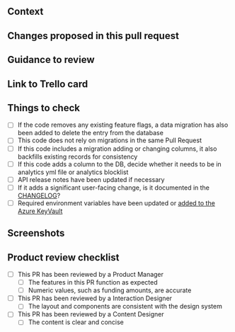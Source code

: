 ## Context

<!-- Why are you making this change? What might surprise someone about it? -->

## Changes proposed in this pull request

<!-- If there are UI changes, please include Before and After screenshots. -->

## Guidance to review

<!-- How could someone else check this work? Which parts do you want more feedback on? -->

## Link to Trello card

<!-- http://trello.com/123-example-card -->

## Things to check

- [ ] If the code removes any existing feature flags, a data migration has also been added to delete the entry from the database
- [ ] This code does not rely on migrations in the same Pull Request
- [ ] If this code includes a migration adding or changing columns, it also backfills existing records for consistency
- [ ] If this code adds a column to the DB, decide whether it needs to be in analytics yml file or analytics blocklist
- [ ] API release notes have been updated if necessary
- [ ] If it adds a significant user-facing change, is it documented in the [CHANGELOG](CHANGELOG.md)?
- [ ] Required environment variables have been updated or [added to the Azure KeyVault](/docs/environment-variables.md#deploy-pipeline)

## Screenshots

<!-- Sceenshots to aid with reviewing if needed-->

## Product review checklist

- [ ] This PR has been reviewed by a Product Manager
  - [ ] The features in this PR function as expected
  - [ ] Numeric values, such as funding amounts, are accurate
- [ ] This PR has been reviewed by a Interaction Designer
  - [ ] The layout and components are consistent with the design system
- [ ] This PR has been reviewed by a Content Designer
  - [ ] The content is clear and concise
